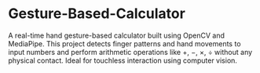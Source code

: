 # Gesture-Based-Calculator
A real-time hand gesture-based calculator built using OpenCV and MediaPipe. This project detects finger patterns and hand movements to input numbers and perform arithmetic operations like +, −, ×, ÷ without any physical contact. Ideal for touchless interaction using computer vision.
